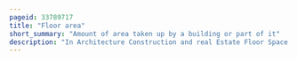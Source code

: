 ```yaml
---
pageid: 33789717
title: "Floor area"
short_summary: "Amount of area taken up by a building or part of it"
description: "In Architecture Construction and real Estate Floor Space is the surface Area of a Building or Part of it. The Ways of defining 'Floor Area' depend on what Factors of the Building should or should not be included, such as external Walls, internal Walls, Corridors, Lift Shafts, Stairs, etc. Generally there are three major Differences in measuring Floor Area. Gross Floor Area - the total Floor Area contained within the Building measured to the external Face of the external Walls. Gross internal Area - the Floor Area contained within the Building measured to the internal Face of the external Walls. Net internal Area - the Nia is the Gia less the Floor Areas taken up by Lobbies, enclosed Machinery Rooms on the Roof, Stairs and Escalators, mechanical and electrical Services, Lifts, Columns, Toilet Areas, Ducts, and Risers."
---
```

